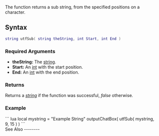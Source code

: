 The function returns a sub string, from the specified positions on a character.

Syntax
------

``` lua
string utfSub( string theString, int Start, int End )
```

### Required Arguments

-   **theString:** The [string](/docs/string.md "wikilink").
-   **Start:** An [int](/docs/int.md "wikilink") with the start position.
-   **End:** An [int](/docs/int.md "wikilink") with the end position.

### Returns

Returns a *[string](/docs/string.md "wikilink")* if the function was successful, *false* otherwise.

### Example

<section name="Example" class="both" show="true">
``` lua
local mystring = "Example String"
outputChatBox( utfSub( mystring, 9, 15 ) )
```

</section>
See Also
--------
